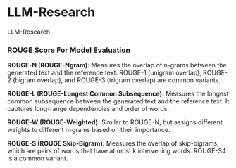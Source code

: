# LLM-Research
LLM-Research

### ROUGE Score For Model Evaluation

**ROUGE-N (ROUGE-Ngram):** Measures the overlap of n-grams between the generated text and the reference text. ROUGE-1 (unigram overlap), ROUGE-2 (bigram overlap), and ROUGE-3 (trigram overlap) are common variants.

**ROUGE-L (ROUGE-Longest Common Subsequence):** Measures the longest common subsequence between the generated text and the reference text. It captures long-range dependencies and order of words.

**ROUGE-W (ROUGE-Weighted):** Similar to ROUGE-N, but assigns different weights to different n-grams based on their importance.

**ROUGE-S (ROUGE Skip-Bigram):** Measures the overlap of skip-bigrams, which are pairs of words that have at most k intervening words. ROUGE-S4 is a common variant.
